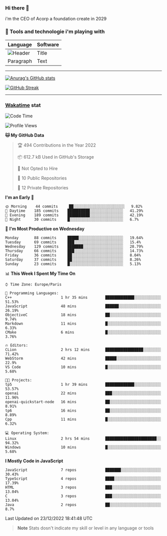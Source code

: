 ### Hi there 👋

i'm the CEO of Acorp a foundation create in 2029  

### 🧰 Tools and technologie i'm playing with

 | Language | Software |
| ----------- | ----------- |
| ![Header](https://img.shields.io/badge/Nuxt3-green&style=for-the-badge&logo=nustjs&logoColor=00DC82) | Title |
| Paragraph | Text |

---

[![Anurag's GitHub stats](https://github-readme-stats.vercel.app/api?username=ackimixs&show_icons=true&theme=github_dark&count_private=true)](https://www.ackimixs.xyz)

[![GitHub Streak](https://github-readme-streak-stats.herokuapp.com?user=Ackimixs&theme=github-dark-blue&date_format=j%20M%5B%20Y%5D&mode=weekly)](https://git.io/streak-stats)

---
 
 ### [Wakatime](https://wakatime.com/) stat

<!--START_SECTION:waka-->
![Code Time](http://img.shields.io/badge/Code%20Time-315%20hrs%206%20mins-blue)

![Profile Views](http://img.shields.io/badge/Profile%20Views-100-blue)

**🐱 My GitHub Data** 

> 🏆 494 Contributions in the Year 2022
 > 
> 📦 612.7 kB Used in GitHub's Storage 
 > 
> 🚫 Not Opted to Hire
 > 
> 📜 10 Public Repositories 
 > 
> 🔑 12 Private Repositories  
 > 
**I'm an Early 🐤** 

```text
🌞 Morning    44 commits     ██░░░░░░░░░░░░░░░░░░░░░░░   9.82% 
🌆 Daytime    185 commits    ██████████░░░░░░░░░░░░░░░   41.29% 
🌃 Evening    189 commits    ██████████░░░░░░░░░░░░░░░   42.19% 
🌙 Night      30 commits     █░░░░░░░░░░░░░░░░░░░░░░░░   6.7%

```
📅 **I'm Most Productive on Wednesday** 

```text
Monday       88 commits     █████░░░░░░░░░░░░░░░░░░░░   19.64% 
Tuesday      69 commits     ███░░░░░░░░░░░░░░░░░░░░░░   15.4% 
Wednesday    129 commits    ███████░░░░░░░░░░░░░░░░░░   28.79% 
Thursday     66 commits     ███░░░░░░░░░░░░░░░░░░░░░░   14.73% 
Friday       36 commits     ██░░░░░░░░░░░░░░░░░░░░░░░   8.04% 
Saturday     37 commits     ██░░░░░░░░░░░░░░░░░░░░░░░   8.26% 
Sunday       23 commits     █░░░░░░░░░░░░░░░░░░░░░░░░   5.13%

```


📊 **This Week I Spent My Time On** 

```text
⌚︎ Time Zone: Europe/Paris

💬 Programming Languages: 
C++                      1 hr 35 mins        █████████████░░░░░░░░░░░░   51.53% 
JavaScript               48 mins             ██████░░░░░░░░░░░░░░░░░░░   26.19% 
ObjectiveC               18 mins             ██░░░░░░░░░░░░░░░░░░░░░░░   9.74% 
Markdown                 11 mins             █░░░░░░░░░░░░░░░░░░░░░░░░   6.33% 
CMake                    6 mins              █░░░░░░░░░░░░░░░░░░░░░░░░   3.76%

🔥 Editors: 
CLion                    2 hrs 12 mins       █████████████████░░░░░░░░   71.42% 
WebStorm                 42 mins             █████░░░░░░░░░░░░░░░░░░░░   22.9% 
VS Code                  10 mins             █░░░░░░░░░░░░░░░░░░░░░░░░   5.68%

🐱‍💻 Projects: 
tp5                      1 hr 39 mins        █████████████░░░░░░░░░░░░   53.57% 
openai                   22 mins             ███░░░░░░░░░░░░░░░░░░░░░░   11.96% 
openai-quickstart-node   16 mins             ██░░░░░░░░░░░░░░░░░░░░░░░   8.91% 
tp6                      16 mins             ██░░░░░░░░░░░░░░░░░░░░░░░   8.89% 
Cpp                      11 mins             █░░░░░░░░░░░░░░░░░░░░░░░░   6.32%

💻 Operating System: 
Linux                    2 hrs 54 mins       ███████████████████████░░   94.32% 
Windows                  10 mins             █░░░░░░░░░░░░░░░░░░░░░░░░   5.68%

```

**I Mostly Code in JavaScript** 

```text
JavaScript               7 repos             ███████░░░░░░░░░░░░░░░░░░   30.43% 
TypeScript               4 repos             ████░░░░░░░░░░░░░░░░░░░░░   17.39% 
HTML                     3 repos             ███░░░░░░░░░░░░░░░░░░░░░░   13.04% 
C                        3 repos             ███░░░░░░░░░░░░░░░░░░░░░░   13.04% 
Java                     2 repos             ██░░░░░░░░░░░░░░░░░░░░░░░   8.7%

```



 Last Updated on 23/12/2022 18:41:48 UTC
<!--END_SECTION:waka-->

> **Note**
> Stats dosn't indicate my skill or level in any language or tools
